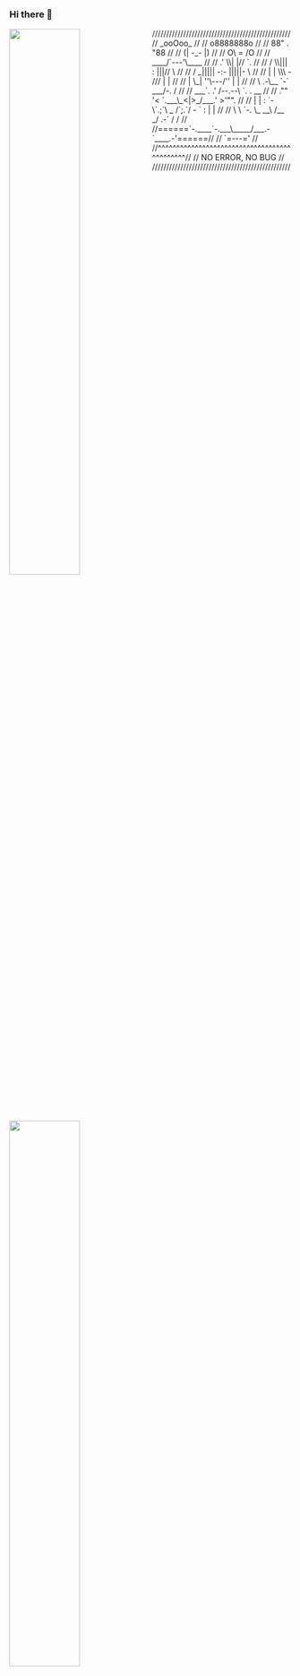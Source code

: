 ### Hi there 👋

<!--
**PopMain/PopMain** is a ✨ _special_ ✨ repository because its `README.md` (this file) appears on your GitHub profile.

Here are some ideas to get you started:

- 🔭 I’m currently working on ...
- 🌱 I’m currently learning ...
- 👯 I’m looking to collaborate on ...
- 🤔 I’m looking for help with ...
- 💬 Ask me about ...
- 📫 How to reach me: ...
- 😄 Pronouns: ...
- ⚡ Fun fact: ...
-->
<img width="50%" align="left" src="https://github-readme-stats.vercel.app/api?username=PopMain&show_icons=true&hide_border=true" />
<img width="50%" align="left" src="https://github-readme-stats.vercel.app//api/top-langs/?username=PopMain&show_icons=true&hide_border=true" />
<p>
/////////////////////////////////////////////////
//                   _ooOoo_                   //
//                  o8888888o                  //
//                  88" . "88                  //
//                  (| -_- |)                  //
//                  O\  =  /O                  //
//               ____/`---'\____               //
//             .'  \\|     |//  `.             //
//            /  \\|||  :  |||//  \            //
//           /  _||||| -:- |||||-  \           //
//           |   | \\\  -  /// |   |           //
//           | \_|  ''\---/''  |   |           //
//           \  .-\__  `-`  ___/-. /           //
//         ___`. .'  /--.--\  `. . __          //
//      ."" '<  `.___\_<|>_/___.'  >'"".       //
//     | | :  `- \`.;`\ _ /`;.`/ - ` : | |     //
//     \  \ `-.   \_ __\ /__ _/   .-` /  /     //
//======`-.____`-.___\_____/___.-`____.-'======//
//                   `=---='                   //
//^^^^^^^^^^^^^^^^^^^^^^^^^^^^^^^^^^^^^^^^^^^^^//
//              NO ERROR, NO BUG               //
/////////////////////////////////////////////////
</p>
